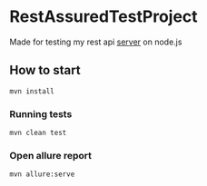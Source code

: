 <h1>RestAssuredTestProject</h1>

Made for testing my rest api <a href="https://github.com/ZhiAlex/My_simple_server_for_autotest">server</a> on node.js

<h2>How to start</h2>
<code>mvn install</code>

<h3>Running tests</h3>
<code>mvn clean test</code>

<h3>Open allure report</h3>
<code>mvn allure:serve</code>
